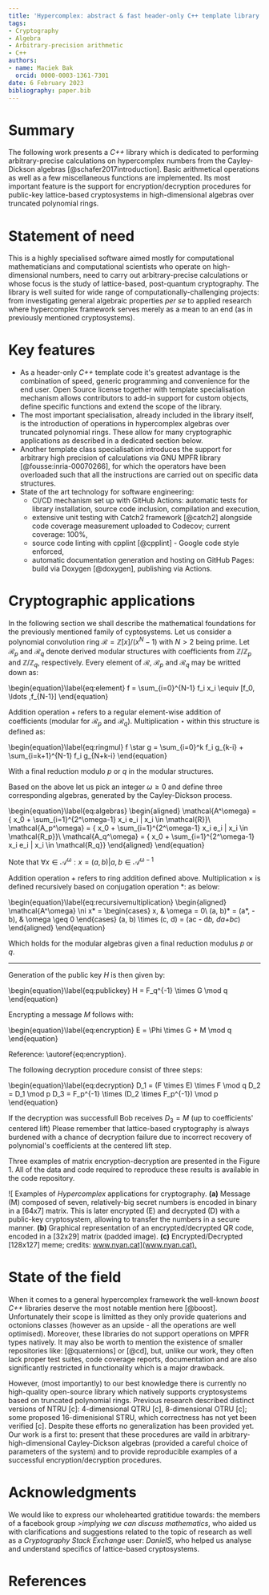 ```yaml
---
title: 'Hypercomplex: abstract & fast header-only C++ template library for lattice-based cryptosystems in high-dimensional algebras'
tags:
- Cryptography
- Algebra
- Arbitrary-precision arithmetic
- C++
authors:
- name: Maciek Bak
  orcid: 0000-0003-1361-7301
date: 6 February 2023
bibliography: paper.bib
---
```


# Summary

The following work presents a *C++* library which is dedicated to performing arbitrary-precise calculations on hypercomplex numbers from the Cayley-Dickson algebras [@schafer2017introduction]. Basic arithmetical operations as well as a few miscellaneous functions are implemented. 
Its most important feature is the support for encryption/decryption procedures for public-key lattice-based cryptosystems in high-dimensional algebras over truncated polynomial rings.

# Statement of need

This is a highly specialised software aimed mostly for computational mathematicians and computational scientists who operate on high-dimensional numbers, need to carry out arbitrary-precise calculations or whose focus is the study of lattice-based, post-quantum cryptography. The library is well suited for wide range of computationally-challenging projects: from investigating general algebraic properties _per se_ to applied research where hypercomplex framework serves merely as a mean to an end (as in previously mentioned cryptosystems).

# Key features

- As a header-only *C++* template code it's greatest advantage is the combination of speed, generic programming and convenience for the end user. Open Source license together with template specialisation mechanism allows contributors to add-in support for custom objects, define specific functions and extend the scope of the library.
- The most important specialisation, already included in the library itself, is the introduction of operations in hypercomplex algebras over truncated polynomial rings. These allow for many cryptographic applications as described in a dedicated section below. 
- Another template class specialisation introduces the support for arbitrary high precision of calculations via GNU MPFR library [@fousse:inria-00070266], for which the operators have been overloaded such that all the instructions are carried out on specific data structures.
- State of the art technology for software engineering:
  - CI/CD mechanism set up with GitHub Actions: automatic tests for library installation, source code inclusion, compilation and execution,
  - extensive unit testing with Catch2 framework [@catch2] alongside code coverage measurement uploaded to Codecov; current coverage: 100%,
  - source code linting with cpplint [@cpplint] - Google code style enforced,
  - automatic documentation generation and hosting on GitHub Pages: build via Doxygen [@doxygen], publishing via Actions.

# Cryptographic applications

In the following section we shall describe the mathematical foundations for the previously mentioned family of cyptosystems.
Let us consider a polynomial convolution ring $\mathcal{R} = \mathbb{Z}[x] / (x^N - 1)$ with $N > 2$ being prime.
Let $\mathcal{R}_p$ and $\mathcal{R}_q$ denote derived modular structures with coefficients from $\mathbb{Z}/\mathbb{Z}_p$ and $\mathbb{Z}/\mathbb{Z}_q$, respectively.
Every element of $\mathcal{R}$, $\mathcal{R}_p$ and $\mathcal{R}_q$ may be writted down as:

\begin{equation}\label{eq:element}
f = \sum_{i=0}^{N-1} f_i x_i \equiv [f_0, \ldots ,f_{N-1}]
\end{equation}

Addition operation $+$ refers to a regular element-wise addition of coefficients (modular for $\mathcal{R}_p$ and $\mathcal{R}_q$).
Multiplication $\star$ within this structure is defined as:

\begin{equation}\label{eq:ringmul}
f \star g = \sum_{i=0}^k f_i g_{k-i} + \sum_{i=k+1}^{N-1} f_i g_{N+k-i}
\end{equation}

With a final reduction modulo $p$ or $q$ in the modular structures.

Based on the above let us pick an integer $\omega \geq 0$ and define three corresponding algebras, generated by the Cayley-Dickson process.

\begin{equation}\label{eq:algebras}
\begin{aligned}
\mathcal{A^\omega} = \{ x_0 + \sum_{i=1}^{2^\omega-1} x_i e_i | x_i \in \mathcal{R}\}\\
\mathcal{A_p^\omega} = \{ x_0 + \sum_{i=1}^{2^\omega-1} x_i e_i | x_i \in \mathcal{R_p}\}\\
\mathcal{A_q^\omega} = \{ x_0 + \sum_{i=1}^{2^\omega-1} x_i e_i | x_i \in \mathcal{R_q}\}
\end{aligned}
\end{equation}

Note that $\forall x\in \mathcal{A^\omega}: x = (a, b) | a, b \in \mathcal{A^{\omega-1}}$

Addition operation $+$ refers to ring addition defined above.
Multiplication $\times$ is defined recursively based on conjugation operation $*$: as below:

\begin{equation}\label{eq:recursivemultiplication}
\begin{aligned}
\mathcal{A^\omega} \ni x* =
\begin{cases}
  x, & \omega = 0\\
  (a, b)* = (a*, -b), & \omega \geq 0
\end{cases}
(a, b) \times (c, d) = (ac - d*b, da+bc*)
\end{aligned}
\end{equation}

Which holds for the modular algebras given a final reduction modulus $p$ or $q$.

---

Generation of the public key $H$ is then given by:

\begin{equation}\label{eq:publickey}
H = F_q^{-1} \times G \mod q
\end{equation}

Encrypting a message $M$ follows with:

\begin{equation}\label{eq:encryption}
E = \Phi \times G + M \mod q
\end{equation}

Reference: \autoref{eq:encryption}.

The following decryption procedure consist of three steps:

\begin{equation}\label{eq:decryption}
D_1 = (F \times E) \times F \mod q
D_2 = D_1 \mod p
D_3 = F_p^{-1} \times (D_2 \times F_p^{-1}) \mod p
\end{equation}

If the decryption was successfull Bob receives $D_3 = M$ (up to coefficients' centered lift)
Please remember that lattice-based cryptography is always burdened with a chance of decryption failure due to incorrect recovery of polynomial's coefficients at the centered lift step.

Three examples of matrix encryption-decryption are presented in the Figure 1.
All of the data and code required to reproduce these results is available in the code repository.

![
  Examples of _Hypercomplex_ applications for cryptography.
  **(a)** Message (M) composed of seven, relatively-big
  secret numbers is encoded in binary in a [64x7] matrix.
  This is later encrypted (E) and decrypted (D) with a public-key
  cryptosystem, allowing to transfer the numbers in a secure manner.
  **(b)** Graphical representation of an encrypted/decrypted QR code,
  encoded in a [32x29] matrix (padded image).
  **(c)** Encrypted/Decrypted [128x127] meme; credits: [www.nyan.cat](www.nyan.cat).
](img/Fig1.png)

# State of the field

When it comes to a general hypercomplex framework the well-known _boost C++_ libraries deserve the most notable mention here [@boost]. Unfortunately their scope is limitted as they only provide quaterions and octonions classes (however as an upside - all the operations are well optimised). Moreover, these libraries do not support operations on MPFR types natively. It may also be worth to mention the existence of smaller repositories like: [@quaternions] or [@cd], but, unlike our work, they often lack proper test suites, code coverage reports, documentation and are also significantly restricted in functionality which is a major drawback.

However, (most importantly) to our best knowledge there is currently no high-quality open-source library which natively supports cryptosystems based on truncated polynomial rings.
Previous research described distinct versions of NTRU [c]: 4-dimensional QTRU [c], 8-dimensional OTRU [c]; some proposed 16-dimenisional STRU, which correctness has not yet been verified [c].
Despite these efforts no generalization has been provided yet.
Our work is a first to: present that these procedures are vaild in arbitrary-high-dimensional Cayley-Dickson algebras (provided a careful choice of parameters of the system)
and to provide reproducible examples of a successful encryption/decryption procedures.

# Acknowledgments

We would like to express our wholehearted gratitidue towards: the members of
a facebook group _>implying we can discuss mathematics_, who aided us
with clarifications and suggestions related to the topic of research
as well as a _Cryptography Stack Exchange_ user: _DanielS_, who helped us
analyse and understand specifics of lattice-based cryptosystems.

# References


